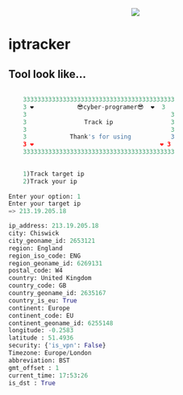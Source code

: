 <p align="center">
  <img src="https://github.com/Cyber-Programer/first_web/assets/125746506/80cd9a31-d552-4e45-b918-0832b5258188">
</p>

# iptracker



## Tool look like...

```python

    333333333333333333333333333333333333333333
    3 ❤            😎cyber-programer😎  ❤  3
    3                                        3
    3                Track ip                3     
    3                                        3
    3            Thank's for using           3
    3 ❤                                   ❤ 3      
    333333333333333333333333333333333333333333
    

    1)Track target ip
    2)Track your ip  
    
Enter your option: 1 
Enter your target ip
=> 213.19.205.18

ip_address: 213.19.205.18
city: Chiswick
city_geoname_id: 2653121     
region: England
region_iso_code: ENG
region_geoname_id: 6269131   
postal_code: W4
country: United Kingdom      
country_code: GB
country_geoname_id: 2635167  
country_is_eu: True
continent: Europe
continent_code: EU
continent_geoname_id: 6255148
longitude: -0.2583
latitude : 51.4936
security: {'is_vpn': False}
Timezone: Europe/London
abbreviation: BST
gmt_offset : 1
current_time: 17:53:26
is_dst : True
```

